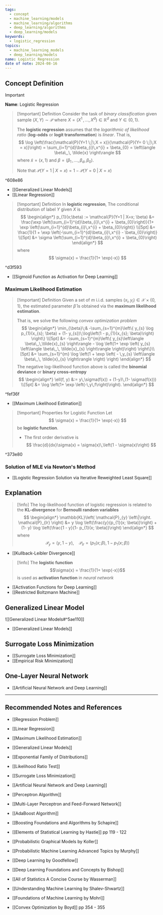 ```yaml
---
tags:
  - concept
  - machine_learning/models
  - machine_learning/algorithms
  - deep_learning/algorithms
  - deep_learning/models
keywords:
  - logistic_regression
topics:
  - machine_learning_models
  - deep_learning/models
name: Logistic Regression
date of note: 2024-08-16
---
```


## Concept Definition

>[!important]
>**Name**: Logistic Regression

>[!important] Definition
>Consider the task of *binary classification* given sample $(X,Y) \sim  \mathcal{P}$ where $X = (X^1 \,{,}\ldots{,}\, X^{d}) \in \mathbb{R}^{d}$ and $Y\in \{ 0, 1 \}$. 
>
>The **logistic regression** assumes that the  *logarithmic of likelihood ratio* (**log-odds** or **logit transformation**) is *linear*. That is, 
>$$
> \log \left(\frac{\mathcal{P}(Y=1 \;|\;X = x)}{\mathcal{P}(Y= 0 \;|\;X = x)}\right) = \sum_{i=1}^{d}\beta_{i}\,x^{i} + \beta_{0} = \left\langle  \beta\,,\, \tilde{x} \right\rangle
>$$ 
>where $\tilde{x} = (x, 1)$ and $\beta = (\beta_{1} \,{,}\ldots{,}\,\beta_{d}, \beta_{0} ).$
>
>Note that $\mathcal{P}(Y=1 \;|\;X = x) = 1 - \mathcal{P}(Y=0 \;|\;X = x)$

^608e86

- [[Generalized Linear Models]]
- [[Linear Regression]]

>[!important] Definition
>In **logistic regression**, The conditional distribution of label $Y$ given $X$ is 
>$$
>\begin{align*}
>p_{1}(x;\beta) := \mathcal{P}(Y=1 | X=x; \beta) &= \frac{\exp \left(\sum_{i=1}^{d}\beta_{i}\,x^{i} + \beta_{0}\right)}{1+ \exp \left(\sum_{i=1}^{d}\beta_{i}\,x^{i} + \beta_{0}\right)} \\[5pt]
>&= \frac{1}{1 + \exp \left(-\sum_{i=1}^{d}\beta_{i}\,x^{i} - \beta_{0}\right)} \\[5pt]
>&= \sigma \left(\sum_{i=1}^{d}\beta_{i}\,x^{i} + \beta_{0}\right)
\end{align*}
>$$
>where 
>$$
>\sigma(x) = \frac{1}{1+ \exp(-x)}
>$$

^d3f593

- [[Sigmoid Function as Activation for Deep Learning]]
### Maximum Likelihood Estimation

>[!important] Definition
>Given a set of $m$ i.i.d. samples $(x_{i}, y_{i}) \in \mathcal{X}\times \{ 0,1 \}$, the estimated parameter $\hat{\beta}$  is obtained via the **maximum likelihood estimation**. 
>
>That is, we solve the following *convex optimization problem* 
>$$
>\begin{align*}
>\min_{\beta}\;& -\sum_{s=1}^{m}\left\{ y_{s} \log p_{1}(x_{s}; \beta) + (1- y_{s})\;\log\left(1 - p_{1}(x_{s}; \beta)\right) \right\}  \\[5pt]
>&= -\sum_{s=1}^{m}\left\{ y_{s}\left\langle  \beta\,,\,\tilde{x}_{s}    \right\rangle - \log \left(1+ \exp \left( y_{s} \left\langle  \beta\,,\, \tilde{x}_{s} \right\rangle \right)\right) \right\}\\[5pt]
>&= \sum_{s=1}^{m} \log \left(1 + \exp \left( - \,y_{s} \left\langle  \beta\,,\, \tilde{x}_{s} \right\rangle \right) \right)
\end{align*}
>$$
>The negative log-likelihood function above is called the **binomial deviance** or **binary cross-entropy** 
>$$
>\begin{align*}
>\ell(f, y) &:=  y\,\sigma(f(x)) + (1-y)\,(1- \sigma(f(x))) \\[5pt]
>&= \log \left(1+ \exp \left(-\,y\,f\right)\right).
>\end{align*}
>$$

^fef36f

- [[Maximum Likelihood Estimation]]


>[!important] Properties for Logistic Function
>Let 
>$$
>\sigma(x) = \frac{1}{1+ \exp(-x)}
>$$
>be **logistic function**.
>
>- The first order derivative is 
>$$
> \frac{d}{dx}\sigma(x) = \sigma(x)\,\left(1 - \sigma(x)\right) 
>$$

^373e80

### Solution of MLE via Newton's Method

- [[Logistic Regression Solution via Iterative Reweighted Least Square]]

## Explanation

>[!info]
>The log-likelihood function of logistic regression is related to the **KL-divergence** for **Bernoulli random variables**
>$$
>\begin{align*}
>\mathbb{KL}\left( \mathcal{P}_{y} \left\|\right. \mathcal{P}_{lr} \right) &= y \log \left(\frac{y}{p_{1}(x; \beta)}\right) + (1- y) \log \left(\frac{1 - y}{1- p_{1}(x; \beta)}\right)
\end{align*}
>$$
>where 
>$$
>\mathcal{P}_{y} = (y, 1 - y), \quad \mathcal{P}_{lr} = (p_{1}(x; \beta), 1- p_{1}(x;\beta))
>$$

- [[Kullback-Leibler Divergence]]

>[!info]
>The **logistic function** $$\sigma(x) = \frac{1}{1+ \exp(-x)}$$  is used as **activation function** in *neural network*

- [[Activation Functions for Deep Learning]]
- [[Restricted Boltzmann Machine]]



## Generalized Linear Model

![[Generalized Linear Models#^5ae110]]

- [[Generalized Linear Models]]

## Surrogate Loss Minimization




- [[Surrogate Loss Minimization]]
- [[Empirical Risk Minimization]]



## One-Layer Neural Network



- [[Artificial Neural Network and Deep Learning]]


-----------
##  Recommended Notes and References


- [[Regression Problem]]
- [[Linear Regression]]
- [[Maximum Likelihood Estimation]]
- [[Generalized Linear Models]]
- [[Exponential Family of Distributions]]
- [[Likelihood Ratio Test]]


- [[Surrogate Loss Minimization]]
- [[Artificial Neural Network and Deep Learning]]
- [[Perceptron Algorithm]]
- [[Multi-Layer Perceptron and Feed-Forward Network]]

- [[AdaBoost Algorithm]]




- [[Boosting Foundations and Algorithms by Schapire]]
- [[Elements of Statistical Learning by Hastie]] pp 119 - 122
- [[Probabilistic Graphical Models by Koller]]
- [[Probabilistic Machine Learning Advanced Topics by Murphy]]
- [[Deep Learning by Goodfellow]]
- [[Deep Learning Foundations and Concepts by Bishop]]
- [[All of Statistics A Concise Course by Wasserman]]
- [[Understanding Machine Learning by Shalev-Shwartz]]
- [[Foundations of Machine Learning by Mohri]]
- [[Convex Optimization by Boyd]] pp 354 - 355